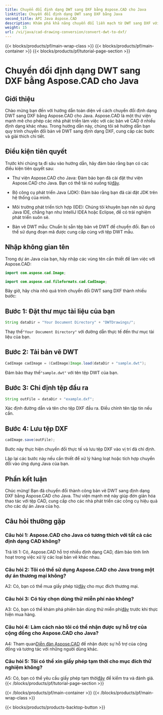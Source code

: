 ```yaml
---
title: Chuyển đổi định dạng DWT sang DXF bằng Aspose.CAD cho Java
linktitle: Chuyển đổi định dạng DWT sang DXF bằng Java
second_title: API Java Aspose.CAD
description: Khám phá khả năng chuyển đổi liền mạch từ DWT sang DXF với Aspose.CAD cho Java. Thực hiện theo hướng dẫn từng bước của chúng tôi để thao tác tệp CAD hiệu quả.
weight: 15
url: /vi/java/cad-drawing-conversion/convert-dwt-to-dxf/
---
```


{{< blocks/products/pf/main-wrap-class >}}
{{< blocks/products/pf/main-container >}}
{{< blocks/products/pf/tutorial-page-section >}}

# Chuyển đổi định dạng DWT sang DXF bằng Aspose.CAD cho Java

## Giới thiệu

Chào mừng bạn đến với hướng dẫn toàn diện về cách chuyển đổi định dạng DWT sang DXF bằng Aspose.CAD cho Java. Aspose.CAD là một thư viện mạnh mẽ cho phép các nhà phát triển làm việc với các bản vẽ CAD ở nhiều định dạng khác nhau. Trong hướng dẫn này, chúng tôi sẽ hướng dẫn bạn quy trình chuyển đổi bản vẽ DWT sang định dạng DXF, cung cấp các bước và giải thích chi tiết.

## Điều kiện tiên quyết

Trước khi chúng ta đi sâu vào hướng dẫn, hãy đảm bảo rằng bạn có các điều kiện tiên quyết sau:

-  Thư viện Aspose.CAD cho Java: Đảm bảo bạn đã cài đặt thư viện Aspose.CAD cho Java. Bạn có thể tải nó xuống từ[đây](https://releases.aspose.com/cad/java/).

- Bộ công cụ phát triển Java (JDK): Đảm bảo rằng bạn đã cài đặt JDK trên hệ thống của mình.

- Môi trường phát triển tích hợp (IDE): Chúng tôi khuyên bạn nên sử dụng Java IDE, chẳng hạn như IntelliJ IDEA hoặc Eclipse, để có trải nghiệm phát triển suôn sẻ.

- Bản vẽ DWT mẫu: Chuẩn bị sẵn tệp bản vẽ DWT để chuyển đổi. Bạn có thể sử dụng đoạn mã được cung cấp cùng với tệp DWT mẫu.

## Nhập không gian tên

Trong dự án Java của bạn, hãy nhập các vùng tên cần thiết để làm việc với Aspose.CAD:

```java
import com.aspose.cad.Image;

import com.aspose.cad.fileformats.cad.CadImage;
```

Bây giờ, hãy chia nhỏ quá trình chuyển đổi DWT sang DXF thành nhiều bước:

## Bước 1: Đặt thư mục tài liệu của bạn

```java
String dataDir = "Your Document Directory" + "DWTDrawings/";
```

 Thay thế`"Your Document Directory"` với đường dẫn thực tế đến thư mục tài liệu của bạn.

## Bước 2: Tải bản vẽ DWT

```java
CadImage cadImage = (CadImage)Image.load(dataDir + "sample.dwt");
```

 Đảm bảo thay thế`"sample.dwt"` với tên tệp DWT của bạn.

## Bước 3: Chỉ định tệp đầu ra

```java
String outFile = dataDir + "example.dxf";
```

Xác định đường dẫn và tên cho tệp DXF đầu ra. Điều chỉnh tên tập tin nếu cần.

## Bước 4: Lưu tệp DXF

```java
cadImage.save(outFile);
```

Bước này thực hiện chuyển đổi thực tế và lưu tệp DXF vào vị trí đã chỉ định.

Lặp lại các bước này nếu cần thiết để xử lý hàng loạt hoặc tích hợp chuyển đổi vào ứng dụng Java của bạn.

## Phần kết luận

Chúc mừng! Bạn đã chuyển đổi thành công bản vẽ DWT sang định dạng DXF bằng Aspose.CAD cho Java. Thư viện mạnh mẽ này giúp đơn giản hóa thao tác với tệp CAD, cung cấp cho các nhà phát triển các công cụ hiệu quả cho các dự án Java của họ.

## Câu hỏi thường gặp

### Câu hỏi 1: Aspose.CAD cho Java có tương thích với tất cả các định dạng CAD không?

Trả lời 1: Có, Aspose.CAD hỗ trợ nhiều định dạng CAD, đảm bảo tính linh hoạt trong việc xử lý các loại bản vẽ khác nhau.

### Câu hỏi 2: Tôi có thể sử dụng Aspose.CAD cho Java trong một dự án thương mại không?

 A2: Có, bạn có thể mua giấy phép từ[đây](https://purchase.aspose.com/buy) cho mục đích thương mại.

### Câu hỏi 3: Có tùy chọn dùng thử miễn phí nào không?

 A3: Có, bạn có thể khám phá phiên bản dùng thử miễn phí[đây](https://releases.aspose.com/) trước khi thực hiện mua hàng.

### Câu hỏi 4: Làm cách nào tôi có thể nhận được sự hỗ trợ của cộng đồng cho Aspose.CAD cho Java?

 A4: Tham quan[Diễn đàn Aspose.CAD](https://forum.aspose.com/c/cad/19) để nhận được sự hỗ trợ của cộng đồng và tương tác với những người dùng khác.

### Câu hỏi 5: Tôi có thể xin giấy phép tạm thời cho mục đích thử nghiệm không?

 A5: Có, bạn có thể yêu cầu giấy phép tạm thời[đây](https://purchase.aspose.com/temporary-license/) để kiểm tra và đánh giá.
{{< /blocks/products/pf/tutorial-page-section >}}

{{< /blocks/products/pf/main-container >}}
{{< /blocks/products/pf/main-wrap-class >}}

{{< blocks/products/products-backtop-button >}}
